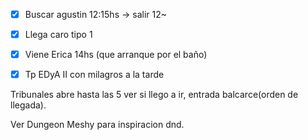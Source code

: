 - [x] Buscar agustin 12:15hs -> salir 12~
- [x] Llega caro tipo 1
- [x] Viene Erica 14hs (que arranque por el baño)
- [x] Tp EDyA II con milagros a la tarde


Tribunales abre hasta las 5 ver si llego a ir, entrada balcarce(orden de llegada).

Ver Dungeon Meshy para inspiracion dnd.